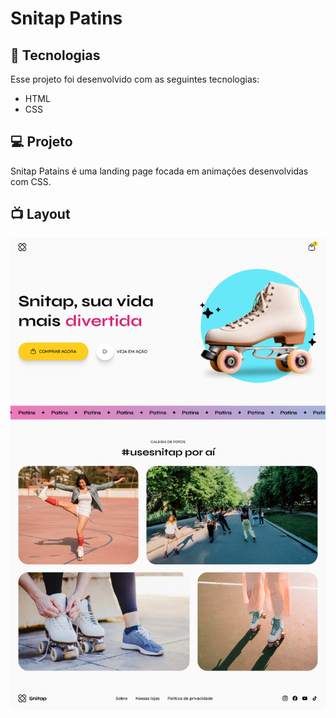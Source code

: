 # Snitap Patins

## 🚀 Tecnologias
Esse projeto foi desenvolvido com as seguintes tecnologias:
- HTML
- CSS

## 💻 Projeto
Snitap Patains é uma landing page focada em animações desenvolvidas com CSS.

## 📺 Layout
<img src="./assets/projeto.png" alt="Imagem do projeto">